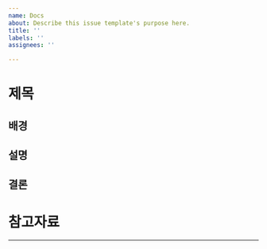```yaml
---
name: Docs
about: Describe this issue template's purpose here.
title: ''
labels: ''
assignees: ''

---
```


# 제목

## 배경

## 설명

## 결론

# 참고자료
---
